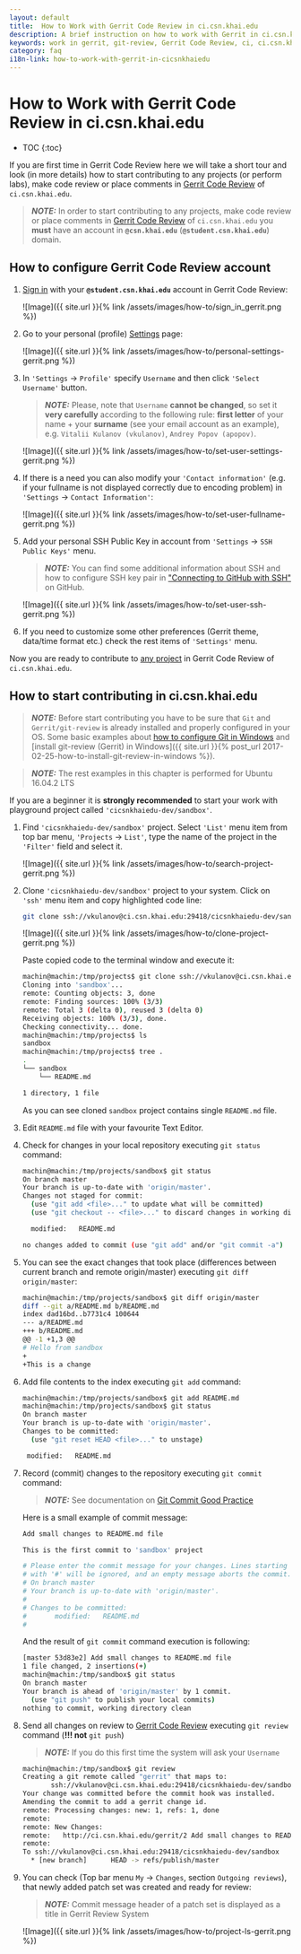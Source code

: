 ```yaml
---
layout: default
title:  How to Work with Gerrit Code Review in ci.csn.khai.edu
description: A brief instruction on how to work with Gerrit in ci.csn.khai.edu
keywords: work in gerrit, git-review, Gerrit Code Review, ci, ci.csn.khai.edu, how to
category: faq
i18n-link: how-to-work-with-gerrit-in-cicsnkhaiedu
---
```


# How to Work with Gerrit Code Review in ci.csn.khai.edu

* TOC
{:toc}

If you are first time in Gerrit Code Review here we will take a short tour and look (in more details)
how to start contributing to any projects (or perform labs), make code review or place comments in
[Gerrit Code Review](http://ci.csn.khai.edu/gerrit) of `ci.csn.khai.edu`.


> ***NOTE:***
> In order to start contributing to any projects, make code review or place comments
> in [Gerrit Code Review](http://ci.csn.khai.edu/gerrit) of `ci.csn.khai.edu` you **must** have an account
> in **`@csn.khai.edu`** (**`@student.csn.khai.edu`**) domain.

## How to configure Gerrit Code Review account

1. [Sign in](http://ci.csn.khai.edu/gerrit) with your **`@student.csn.khai.edu`** account in Gerrit Code Review:

   ![Image]({{ site.url }}{% link /assets/images/how-to/sign_in_gerrit.png %})


2. Go to your personal (profile) [Settings](http://ci.csn.khai.edu/gerrit/#/settings/) page:

   ![Image]({{ site.url }}{% link /assets/images/how-to/personal-settings-gerrit.png %})


3. In `'Settings` &#8594; `Profile'` specify `Username` and then click `'Select Username'` button.

   > ***NOTE:***
   > Please, note that `Username` **cannot be changed**, so set it **very carefully** according to
   > the following rule: **first letter** of your name + your **surname** (see your email account as an example),
   > e.g. `Vitalii Kulanov (vkulanov)`, `Andrey Popov (apopov)`.

   ![Image]({{ site.url }}{% link /assets/images/how-to/set-user-settings-gerrit.png %})

4. If there is a need you can also modify your `'Contact information'` (e.g. if your fullname is not displayed correctly
due to encoding problem) in `'Settings` &#8594; `Contact Information'`:

   ![Image]({{ site.url }}{% link /assets/images/how-to/set-user-fullname-gerrit.png %})

5. Add your personal SSH Public Key in account from `'Settings` &#8594; `SSH Public Keys'` menu.

   > ***NOTE:***
   > You can find some additional information about SSH and how to configure SSH key pair in
   > ["Connecting to GitHub with SSH"](https://help.github.com/articles/connecting-to-github-with-ssh/) on GitHub.

   ![Image]({{ site.url }}{% link /assets/images/how-to/set-user-ssh-gerrit.png %})

6. If you need to customize some other preferences (Gerrit theme, data/time format etc.)
check the rest items of `'Settings'` menu.

Now you are ready to contribute to [any project](http://ci.csn.khai.edu/gerrit/#/admin/projects/) in
Gerrit Code Review of `ci.csn.khai.edu`.

## How to start contributing in ci.csn.khai.edu

> ***NOTE:***
> Before start contributing you have to be sure that `Git` and `Gerrit/git-review` is already installed and
> properly configured in your OS. Some basic examples about
> [how to configure Git in Windows](http://guides.beanstalkapp.com/version-control/git-on-windows.html)
> and [install git-review (Gerrit) in Windows]({{ site.url }}{% post_url 2017-02-25-how-to-install-git-review-in-windows %}).

> ***NOTE:***
> The rest examples in this chapter is performed for Ubuntu 16.04.2 LTS

If you are a beginner it is **strongly recommended** to start your work with playground project
called `'cicsnkhaiedu-dev/sandbox'`.

1. Find `'cicsnkhaiedu-dev/sandbox'` project. Select `'List'` menu item from top bar menu,
`'Projects` &#8594; `List'`, type the name of the project in the `'Filter'` field and select it.

   ![Image]({{ site.url }}{% link /assets/images/how-to/search-project-gerrit.png %})

2. Clone `'cicsnkhaiedu-dev/sandbox'` project to your system. Click on `'ssh'` menu item and copy
highlighted code line:

   ```bash
   git clone ssh://vkulanov@ci.csn.khai.edu:29418/cicsnkhaiedu-dev/sandbox
   ```
   ![Image]({{ site.url }}{% link /assets/images/how-to/clone-project-gerrit.png %})

   Paste copied code to the terminal window and execute it:

   ```bash
   machin@machin:/tmp/projects$ git clone ssh://vkulanov@ci.csn.khai.edu:29418/cicsnkhaiedu-dev/sandbox
   Cloning into 'sandbox'...
   remote: Counting objects: 3, done
   remote: Finding sources: 100% (3/3)
   remote: Total 3 (delta 0), reused 3 (delta 0)
   Receiving objects: 100% (3/3), done.
   Checking connectivity... done.
   machin@machin:/tmp/projects$ ls
   sandbox
   machin@machin:/tmp/projects$ tree .
   .
   └── sandbox
       └── README.md

   1 directory, 1 file
   ```

   As you can see cloned `sandbox` project contains single `README.md` file.

3. Edit `README.md` file with your favourite Text Editor.
4. Check for changes in your local repository executing `git status` command:

   ```bash
   machin@machin:/tmp/projects/sandbox$ git status
   On branch master
   Your branch is up-to-date with 'origin/master'.
   Changes not staged for commit:
     (use "git add <file>..." to update what will be committed)
     (use "git checkout -- <file>..." to discard changes in working directory)

	 modified:   README.md

   no changes added to commit (use "git add" and/or "git commit -a")
   ```

5. You can see the exact changes that took place (differences between current branch and remote
origin/master) executing `git diff origin/master`:

   ```bash
   machin@machin:/tmp/projects/sandbox$ git diff origin/master
   diff --git a/README.md b/README.md
   index dad16bd..b7731c4 100644
   --- a/README.md
   +++ b/README.md
   @@ -1 +1,3 @@
   # Hello from sandbox
   +
   +This is a change
   ```

6. Add file contents to the index executing `git add` command:

   ```bash
   machin@machin:/tmp/projects/sandbox$ git add README.md
   machin@machin:/tmp/projects/sandbox$ git status
   On branch master
   Your branch is up-to-date with 'origin/master'.
   Changes to be committed:
     (use "git reset HEAD <file>..." to unstage)

    modified:   README.md

   ```

7. Record (commit) changes to the repository executing `git commit` command:

   > ***NOTE:***
   > See documentation on [Git Commit Good Practice](https://wiki.openstack.org/wiki/GitCommitMessages)

   Here is a small example of commit message:

   ```bash
   Add small changes to README.md file

   This is the first commit to 'sandbox' project

   # Please enter the commit message for your changes. Lines starting
   # with '#' will be ignored, and an empty message aborts the commit.
   # On branch master
   # Your branch is up-to-date with 'origin/master'.
   #
   # Changes to be committed:
   #       modified:   README.md
   #
   ```
   And the result of `git commit` command execution is following:

   ```bash
   [master 53d83e2] Add small changes to README.md file
   1 file changed, 2 insertions(+)
   machin@machin:/tmp/sandbox$ git status
   On branch master
   Your branch is ahead of 'origin/master' by 1 commit.
     (use "git push" to publish your local commits)
   nothing to commit, working directory clean
   ```

8. Send all changes on review to [Gerrit Code Review](http://ci.csn.khai.edu/gerrit) executing `git review` command
(**!!! not** `git push`)

   > ***NOTE:***
   > If you do this first time the system will ask your `Username`

   ```bash
   machin@machin:/tmp/sandbox$ git review
   Creating a git remote called "gerrit" that maps to:
	      ssh://vkulanov@ci.csn.khai.edu:29418/cicsnkhaiedu-dev/sandbox
   Your change was committed before the commit hook was installed.
   Amending the commit to add a gerrit change id.
   remote: Processing changes: new: 1, refs: 1, done
   remote:
   remote: New Changes:
   remote:   http://ci.csn.khai.edu/gerrit/2 Add small changes to README.md file
   remote:
   To ssh://vkulanov@ci.csn.khai.edu:29418/cicsnkhaiedu-dev/sandbox
     * [new branch]      HEAD -> refs/publish/master
   ```
9. You can check (Top bar menu `My` &#8594; `Changes`, section `Outgoing reviews`), that newly added patch set
was created and ready for review:

   > ***NOTE:***
   > Commit message header of a patch set is displayed as a title in Gerrit Review System

   ![Image]({{ site.url }}{% link /assets/images/how-to/project-ls-gerrit.png %})


